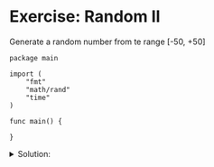 # Exercise: Random II

Generate a random number from te range [-50, +50]

```golang
package main

import (
    "fmt"
    "math/rand"
    "time"
)

func main() {

}

```

<details>
<summary> Solution: </summary>

```golang
package main

import (
    "fmt"
    "math/rand"
    "time"
)

func random(min int, max int) int {
    return rand.Intn(max-min) + min
}

func main() {
    rand.Seed(time.Now().UnixNano())
    randomNum := random(-50, +51)
    fmt.Printf("Random number: %d\n", randomNum)
}

```

</details>
